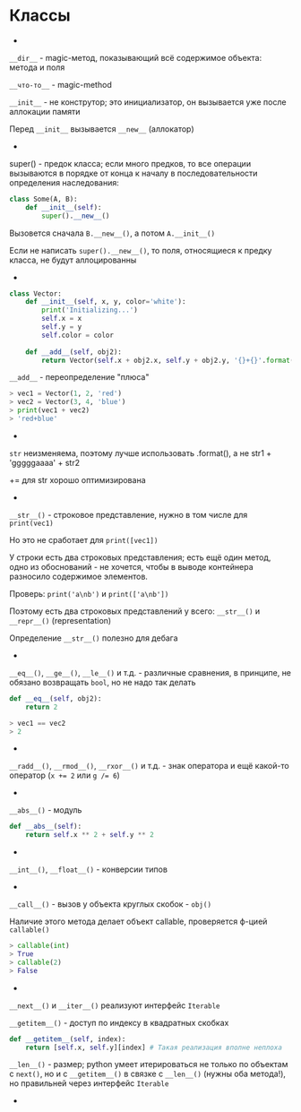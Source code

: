 # Классы

-

`__dir__` - magic-метод, показывающий всё содержимое объекта: метода и поля

`__что-то__` - magic-method

`__init__` - не конструтор; это инициализатор, он вызывается уже после аллокации памяти

Перед `__init__` вызывается `__new__` (аллокатор)

-

super() - предок класса; если много предков, то все операции вызываются в порядке от конца к началу в последовательности определения наследования:

``` python
class Some(A, B):
    def __init__(self):
        super().__new__()
```


Вызовется сначала `B.__new__()`, а потом `A.__init__()`

Если не написать `super().__new__()`, то поля, относящиеся к предку класса, не будут аллоцированны

-

``` python
class Vector:
	def __init__(self, x, y, color='white'):
		print('Initializing...')
		self.x = x
		self.y = y
		self.color = color
		
	def __add__(self, obj2):
		return Vector(self.x + obj2.x, self.y + obj2.y, '{}+{}'.format(self.color, obj2.color))
```

`__add__` - переопределение "плюса"

``` python
> vec1 = Vector(1, 2, 'red')
> vec2 = Vector(3, 4, 'blue')
> print(vec1 + vec2)
> 'red+blue'
```

-

`str` неизменяема, поэтому лучше использовать .format(), а не str1 + 'gggggaaaa' + str2

+= для str хорошо оптимизирована

-

`__str__()` - строковое представление, нужно в том числе для `print(vec1)`

Но это не сработает для `print([vec1])`

У строки есть два строковых представления; есть ещё один метод, одно из обоснований - не хочется, чтобы в выводе контейнера разносило содержимое элементов.

Проверь: `print('a\nb')` и `print(['a\nb'])`

Поэтому есть два строковых представлений у всего: `__str__()` и `__repr__()` (representation)


Определение `__str__()` полезно для дебага

-

`__eq__()`, `__ge__()`, `__le__()` и т.д. - различные сравнения, в принципе, не обязано возвращать `bool`, но не надо так делать

``` python
def __eq__(self, obj2):
	return 2
```

``` python
> vec1 == vec2
> 2
```

-

`__radd__()`, `__rmod__()`, `__rxor__()` и т.д. - знак оператора и ещё какой-то оператор (`x += 2` или `g /= 6`)

-

`__abs__()` - модуль

``` python
def __abs__(self):
	return self.x ** 2 + self.y ** 2
```

-

`__int__()`, `__float__()` - конверсии типов

-

`__call__()` - вызов у объекта круглых скобок - `obj()`

Наличие этого метода делает объект callable, проверяется ф-цией `callable()` 

``` python
> callable(int)
> True
> callable(2)
> False
```

-

`__next__()` и `__iter__()` реализуют интерфейс `Iterable`

`__getitem__()` - доступ по индексу в квадратных скобках

``` python
def __getitem__(self, index):
	return [self.x, self.y][index] # Такая реализация вполне неплоха
```

`__len__()` - размер; python умеет итерироваться не только по объектам с `next()`, но и с `__getitem__()` в связке с `__len__()` (нужны оба метода!), но правильней через интерфейс `Iterable`

-
